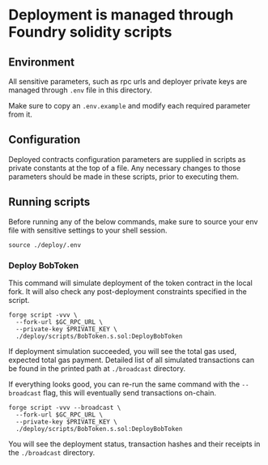 # Deployment is managed through Foundry solidity scripts

## Environment

All sensitive parameters, such as rpc urls and deployer private keys are managed through `.env` file in this directory.

Make sure to copy an `.env.example` and modify each required parameter from it.

## Configuration

Deployed contracts configuration parameters are supplied in scripts as private constants at the top of a file.
Any necessary changes to those parameters should be made in these scripts, prior to executing them.

## Running scripts

Before running any of the below commands, make sure to source your env file with sensitive settings to your shell session.

```shell
source ./deploy/.env
```

###  Deploy BobToken
This command will simulate deployment of the token contract in the local fork.
It will also check any post-deployment constraints specified in the script.
```shell
forge script -vvv \
  --fork-url $GC_RPC_URL \
  --private-key $PRIVATE_KEY \
  ./deploy/scripts/BobToken.s.sol:DeployBobToken
```
If deployment simulation succeeded, you will see the total gas used, expected total gas payment.
Detailed list of all simulated transactions can be found in the printed path at `./broadcast` directory.

If everything looks good, you can re-run the same command with the `--broadcast` flag, this will eventually send transactions on-chain.
```shell
forge script -vvv --broadcast \
  --fork-url $GC_RPC_URL \
  --private-key $PRIVATE_KEY \
  ./deploy/scripts/BobToken.s.sol:DeployBobToken
```

You will see the deployment status, transaction hashes and their receipts in the `./broadcast` directory.
